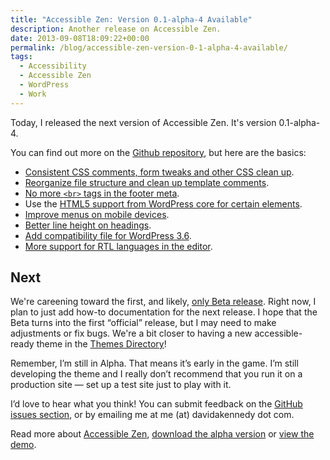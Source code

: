```yaml
---
title: "Accessible Zen: Version 0.1-alpha-4 Available"
description: Another release on Accessible Zen.
date: 2013-09-08T18:09:22+00:00
permalink: /blog/accessible-zen-version-0-1-alpha-4-available/
tags:
  - Accessibility
  - Accessible Zen
  - WordPress
  - Work
---
```


Today, I released the next version of Accessible Zen. It's version 0.1-alpha-4.

You can find out more on the [Github repository](https://github.com/davidakennedy/accessible-zen), but here are the basics:

  * [Consistent CSS comments, form tweaks and other CSS clean up](https://github.com/davidakennedy/accessible-zen/issues/4).
  * [Reorganize file structure and clean up template comments](https://github.com/davidakennedy/accessible-zen/issues/16).
  * [No more `<br>` tags in the footer meta](https://github.com/davidakennedy/accessible-zen/issues/17).
  * Use the [HTML5 support from WordPress core for certain elements](https://github.com/davidakennedy/accessible-zen/issues/27).
  * [Improve menus on mobile devices](https://github.com/davidakennedy/accessible-zen/issues/29).
  * [Better line height on headings](https://github.com/davidakennedy/accessible-zen/issues/30).
  * [Add compatibility file for WordPress 3.6](https://github.com/davidakennedy/accessible-zen/issues/31).
  * [More support for RTL languages in the editor](https://github.com/davidakennedy/accessible-zen/issues/32).

## Next

We're careening toward the first, and likely, [only Beta release](https://github.com/davidakennedy/accessible-zen/issues/milestones). Right now, I plan to just add how-to documentation for the next release. I hope that the Beta turns into the first &#8220;official&#8221; release, but I may need to make adjustments or fix bugs. We're a bit closer to having a new accessible-ready theme in the [Themes Directory](http://wordpress.org/themes/)!

Remember, I’m still in Alpha. That means it’s early in the game. I’m still developing the theme and I really don’t recommend that you run it on a production site — set up a test site just to play with it.

I’d love to hear what you think! You can submit feedback on the [GitHub issues section](https://github.com/davidakennedy/Accessible-Zen/issues), or by emailing me at me (at) davidakennedy dot com.

<p class="callout">
  Read more about <a href="/projects/accessible-zen/">Accessible Zen</a>, <a href="https://github.com/davidakennedy/accessible-zen">download the alpha version</a> or <a href="http://accessiblezen.davidakennedy.com">view the demo</a>.
</p>
